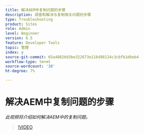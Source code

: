 ```yaml
---
title: 解决AEM中复制问题的步骤
description: 调查和解决与复制相关问题的步骤
type: Troubleshooting
product: Sites
role: Admin
level: Beginner
version: 6.5
feature: Developer Tools
topic: 管理
index: y
source-git-commit: 65a40826d3be322673e116d98124c3cbfb1d6eb4
workflow-type: tm+mt
source-wordcount: '38'
ht-degree: 7%

---
```



# 解决AEM中复制问题的步骤

*此视频将介绍如何解决AEM中的复制问题。*

>[!VIDEO](https://video.tv.adobe.com/v/335471?quality=9&learn=on)
